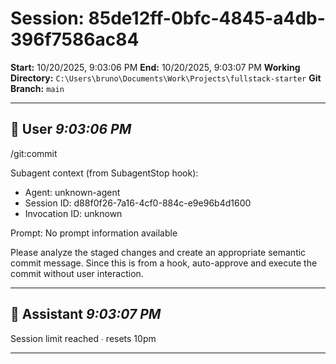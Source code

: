 # Session: 85de12ff-0bfc-4845-a4db-396f7586ac84

**Start:** 10/20/2025, 9:03:06 PM
**End:** 10/20/2025, 9:03:07 PM
**Working Directory:** `C:\Users\bruno\Documents\Work\Projects\fullstack-starter`
**Git Branch:** `main`

---

## 👤 User _9:03:06 PM_

/git:commit

Subagent context (from SubagentStop hook):
- Agent: unknown-agent
- Session ID: d88f0f26-7a16-4cf0-884c-e9e96b4d1600
- Invocation ID: unknown

Prompt:
No prompt information available

Please analyze the staged changes and create an appropriate semantic commit message.
Since this is from a hook, auto-approve and execute the commit without user interaction.

---

## 🤖 Assistant _9:03:07 PM_

Session limit reached ∙ resets 10pm

---

